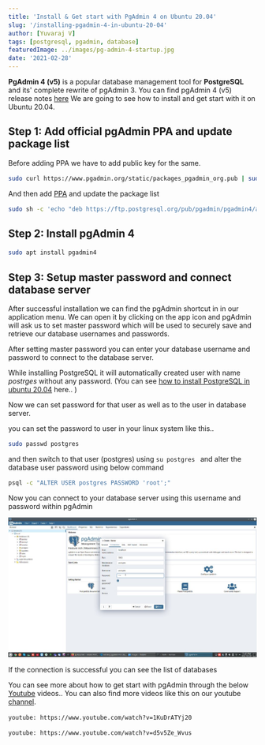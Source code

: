 ```yaml
---
title: 'Install & Get start with PgAdmin 4 on Ubuntu 20.04'
slug: '/installing-pgadmin-4-in-ubuntu-20-04'
author: [Yuvaraj V]
tags: [postgresql, pgadmin, database]
featuredImage: ../images/pg-admin-4-startup.jpg
date: '2021-02-28'
---
```


**PgAdmin 4 (v5)** is a popular database management tool for **PostgreSQL** and its' complete rewrite of pgAdmin 3.
You can find pgAdmin 4 (v5) release notes [here](https://www.pgadmin.org/docs/pgadmin4/5.0/release_notes_5_0.html)
We are going to see how to install and get start with it on Ubuntu 20.04.

## Step 1: Add official pgAdmin PPA and update package list
Before adding PPA we have to add public key for the same.

```bash
sudo curl https://www.pgadmin.org/static/packages_pgadmin_org.pub | sudo apt-key add
```

And then add [PPA](https://askubuntu.com/questions/4983/what-are-ppas-and-how-do-i-use-them/4990#4990) and update the package list

```bash
sudo sh -c 'echo "deb https://ftp.postgresql.org/pub/pgadmin/pgadmin4/apt/$(lsb_release -cs) pgadmin4 main" > /etc/apt/sources.list.d/pgadmin4.list && apt update'
```

## Step 2: Install pgAdmin 4

```bash
sudo apt install pgadmin4
```

## Step 3: Setup master password and connect database server
After successful installation we can find the pgAdmin shortcut in in our application menu.
We can open it by clicking on the app icon and pgAdmin will ask us to set master password which will be used to securely save and retrieve our database usernames and passwords.

After setting master password you can enter your database username and password to connect to the database server.

While installing PostgreSQL it will automatically created user with name *postrges* without any password.
(You can see [how to install PostgreSQL in ubuntu 20.04](https://kodemonk.dev/blog/installing-postgresql-on-ubuntu-20-04) here.. )

Now we can set password for that user as well as to the user in database server.

you can set the password to user in your linux system like this..
```bash
sudo passwd postgres 
```
and then switch to that user (postgres) using `su postgres
` and alter the database user password using below command

```bash
psql -c "ALTER USER postgres PASSWORD 'root';"
```

Now you can connect to your database server using this username and password within pgAdmin

![Create connection to database](../images/pgadmin-create-connection-to-db.jpg)

If the connection is successful you can see the list of databases

You can see more about how to get start with pgAdmin through the below [Youtube](https://www.youtube.com/c/KodeMonk) videos.. You can also find more videos like this on our youtube [channel](https://www.youtube.com/c/KodeMonk).

`youtube: https://www.youtube.com/watch?v=1KuDrATYj20`

`youtube: https://www.youtube.com/watch?v=d5v5Ze_Wvus`


